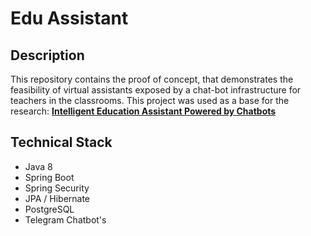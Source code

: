 # Edu Assistant

## Description

This repository contains the proof of concept, that demonstrates the feasibility of virtual assistants exposed by a chat-bot infrastructure for teachers in the classrooms. This project was used as a base for the research: [**Intelligent Education Assistant Powered by Chatbots**](https://www.researchgate.net/publication/325824488_Intelligent_Education_Assistant_Powered_by_Chatbots)

## Technical Stack

- Java 8
- Spring Boot
- Spring Security
- JPA / Hibernate
- PostgreSQL
- Telegram Chatbot's
